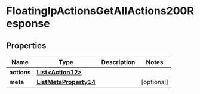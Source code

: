 

# FloatingIpActionsGetAllActions200Response


## Properties

| Name | Type | Description | Notes |
|------------ | ------------- | ------------- | -------------|
|**actions** | [**List&lt;Action12&gt;**](Action12.md) |  |  |
|**meta** | [**ListMetaProperty14**](ListMetaProperty14.md) |  |  [optional] |



